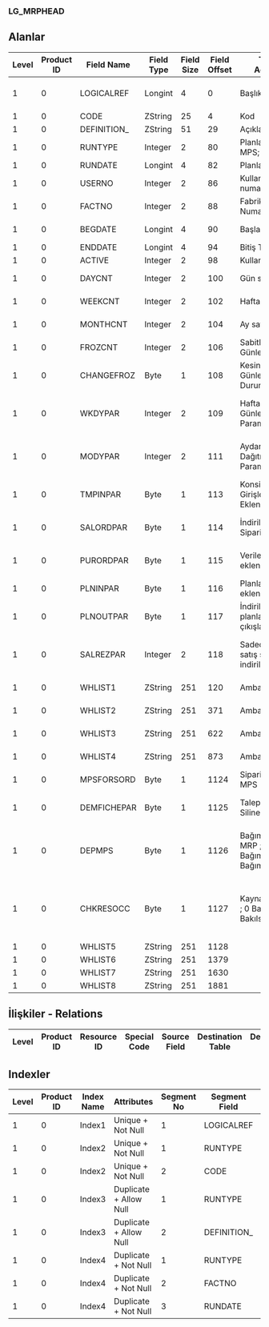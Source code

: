 ### LG_MRPHEAD

## Alanlar

**Level**|**Product ID**|**Field Name**|**Field Type**|**Field Size**|**Field Offset**|**Türkçe Açıklama**|**Expression**
-----|-----|-----|-----|-----|-----|-----|-----
1|0|LOGICALREF|Longint|4|0|Başlık Log. Ref.|Header Logical Reference
1|0|CODE|ZString|25|4|Kod|Code
1|0|DEFINITION_|ZString|51|29|Açıklama|Description
1|0|RUNTYPE|Integer|2|80|Planlama türü; 1 MPS; 2 MRP|Planning Type ;1 MPS;2 MRP
1|0|RUNDATE|Longint|4|82|Planlama tarihi|Planning Date
1|0|USERNO|Integer|2|86|Kullanıcı numarası|User Number
1|0|FACTNO|Integer|2|88|Fabrika Numarası|Plant Number
1|0|BEGDATE|Longint|4|90|Başlangıç Tarihi|Beginning Date
1|0|ENDDATE|Longint|4|94|Bitiş Tarihi|End Date
1|0|ACTIVE|Integer|2|98|Kullanım durumu|Usage Status
1|0|DAYCNT|Integer|2|100|Gün sayısı|Number of Days
1|0|WEEKCNT|Integer|2|102|Hafta sayısı|Number Of Weeks
1|0|MONTHCNT|Integer|2|104|Ay sayısı|Number of Months
1|0|FROZCNT|Integer|2|106|Sabitlenecek Günler|Days that will be Fixed
1|0|CHANGEFROZ|Byte|1|108|Kesinleşen Günler Değişim Durumu|Fixed Days Changing Status
1|0|WKDYPAR|Integer|2|109|Haftadan Günlere Dağıtım Parametreleri|From Week to Days Distributing Parameters
1|0|MODYPAR|Integer|2|111|Aydan Günlere Dağıtım Parametreleri|From Month to Days Distributing Parameters
1|0|TMPINPAR|Byte|1|113|Konsinye Girişleri Eklenecek|Consignments Received Will Be Added
1|0|SALORDPAR|Byte|1|114|İndirilecek Alınan Siparişler|Sales Orders Will Be Reduced
1|0|PURORDPAR|Byte|1|115|Verilen siparişler eklenecek|Purchase Orders Will Be Added
1|0|PLNINPAR|Byte|1|116|Planlanan girişler eklenecek|Planned Inputs Will Be Added
1|0|PLNOUTPAR|Byte|1|117|İndirilecek planlanan çıkışlar |Planned Outputs Will Be Reduced
1|0|SALREZPAR|Integer|2|118|Sadece rezerve satış siparişleri indirilecektir|Only Rezerved Sales Orders Will Be Reduced
1|0|WHLIST1|ZString|251|120|Ambar listesi 1|Warehouse List 1
1|0|WHLIST2|ZString|251|371|Ambar listesi 2|Warehouse List 2
1|0|WHLIST3|ZString|251|622|Ambar listesi 3|Warehouse List 3
1|0|WHLIST4|ZString|251|873|Ambar listesi 4|Warehouse List 4
1|0|MPSFORSORD|Byte|1|1124|Siparişler için MPS|MPS For Orders
1|0|DEMFICHEPAR|Byte|1|1125|Talep Fişleri Silinecek|Demand Fiches will be Deleted
1|0|DEPMPS|Byte|1|1126|Bağımlı/Bağımsız MRP ; 0 Bağımsız; 1 Bağımlı|Dependent / Independent MRP ;0: Independent;1: Dependent
1|0|CHKRESOCC|Byte|1|1127|Kaynak kullanımı ; 0 Bakılmasın; 1 Bakılsın|Resource Usage ;0: should not be checked;1: should be checked
1|0|WHLIST5|ZString|251|1128||
1|0|WHLIST6|ZString|251|1379||
1|0|WHLIST7|ZString|251|1630||
1|0|WHLIST8|ZString|251|1881||

## İlişkiler - Relations
**Level**|**Product ID**|**Resource ID**|**Special Code**|**Source Field**|**Destination Table**|**Destination Field**|**Relation Type**|**Extra Condition**
-----|-----|-----|-----|-----|-----|-----|-----|-----

## Indexler
**Level**|**Product ID**|**Index Name**|**Attributes**|**Segment No**|**Segment Field**|**Sense**
-----|-----|-----|-----|-----|-----|-----
1|0|Index1|Unique + Not Null|1|LOGICALREF|Ascending
1|0|Index2|Unique + Not Null|1|RUNTYPE|Ascending
1|0|Index2|Unique + Not Null|2|CODE|Ascending
1|0|Index3|Duplicate + Allow Null|1|RUNTYPE|Ascending
1|0|Index3|Duplicate + Allow Null|2|DEFINITION_|Ascending
1|0|Index4|Duplicate + Not Null|1|RUNTYPE|Ascending
1|0|Index4|Duplicate + Not Null|2|FACTNO|Ascending
1|0|Index4|Duplicate + Not Null|3|RUNDATE|Ascending
